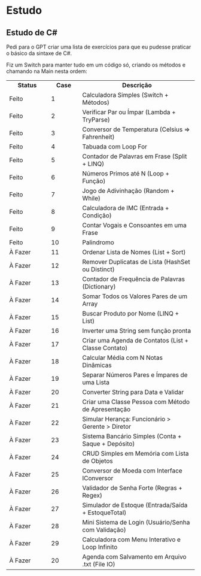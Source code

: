 # Estudo

## Estudo de C#

Pedi para o GPT criar uma lista de exercícios para que eu pudesse praticar o básico da sintaxe de C#.
<p>
Fiz um Switch para manter tudo em um código só, criando os métodos e chamando na Main nesta ordem:
<p>
<table>
    <tbody>
        <tr align="center">
            <td width="150px"><b>Status</b></td>
            <td width="100px"><b>Case</b></td>
            <td width="500px"><b>Descrição</b></td>
        </tr>
        <tr>
            <td>Feito</td>
            <td>1</td>
            <td>Calculadora Simples (Switch + Métodos)</td>
        </tr>
        <tr>
            <td>Feito</td>
            <td>2</td>
            <td>Verificar Par ou Ímpar (Lambda + TryParse)</td>
        </tr>
        <tr>
            <td>Feito</td>
            <td>3</td>
            <td>Conversor de Temperatura (Celsius => Fahrenheit)</td>
        </tr>
        <tr>
            <td>Feito</td>
            <td>4</td>
            <td>Tabuada com Loop For</td>
        </tr>
        <tr>
            <td>Feito</td>
            <td>5</td>
            <td>Contador de Palavras em Frase (Split + LINQ)</td>
        </tr>
        <tr>
            <td>Feito</td>
            <td>6</td>
            <td>Números Primos até N (Loop + Função)</td>
        </tr>
        <tr>
            <td>Feito</td>
            <td>7</td>
            <td>Jogo de Adivinhação (Random + While)</td>
        </tr>
        <tr>
            <td>Feito</td>
            <td>8</td>
            <td>Calculadora de IMC (Entrada + Condição)</td>
        </tr>
        <tr>
            <td>Feito</td>
            <td>9</td>
            <td>Contar Vogais e Consoantes em uma Frase</td>
        </tr>
        <tr>
            <td>Feito</td>
            <td>10</td>
            <td>Palindromo</td>
        </tr>
        <tr>
            <td>À Fazer</td>
            <td>11</td>
            <td>Ordenar Lista de Nomes (List + Sort)</td>
        </tr>
        <tr>
            <td>À Fazer</td>
            <td>12</td>
            <td>Remover Duplicatas de Lista (HashSet ou Distinct)</td>
        </tr>
        <tr>
            <td>À Fazer</td>
            <td>13</td>
            <td>Contador de Frequência de Palavras (Dictionary)</td>
        </tr>
        <tr>
            <td>À Fazer</td>
            <td>14</td>
            <td>Somar Todos os Valores Pares de um Array</td>
        </tr>
        <tr>
            <td>À Fazer</td>
            <td>15</td>
            <td>Buscar Produto por Nome (LINQ + List)</td>
        </tr>
        <tr>
            <td>À Fazer</td>
            <td>16</td>
            <td>Inverter uma String sem função pronta</td>
        </tr>
        <tr>
            <td>À Fazer</td>
            <td>17</td>
            <td>Criar uma Agenda de Contatos (List + Classe Contato)</td>
        </tr>
        <tr>
            <td>À Fazer</td>
            <td>18</td>
            <td>Calcular Média com N Notas Dinâmicas</td>
        </tr>
        <tr>
            <td>À Fazer</td>
            <td>19</td>
            <td>Separar Números Pares e Ímpares de uma Lista</td>
        </tr>
        <tr>
            <td>À Fazer</td>
            <td>20</td>
            <td>Converter String para Data e Validar</td>
        </tr>
        <tr>
            <td>À Fazer</td>
            <td>21</td>
            <td>Criar uma Classe Pessoa com Método de Apresentação</td>
        </tr>
        <tr>
            <td>À Fazer</td>
            <td>22</td>
            <td>Simular Herança: Funcionário > Gerente > Diretor</td>
        </tr>
        <tr>
            <td>À Fazer</td>
            <td>23</td>
            <td>Sistema Bancário Simples (Conta + Saque + Depósito)</td>
        </tr>
        <tr>
            <td>À Fazer</td>
            <td>24</td>
            <td>CRUD Simples em Memória com Lista de Objetos</td>
        </tr>
        <tr>
            <td>À Fazer</td>
            <td>25</td>
            <td>Conversor de Moeda com Interface IConversor</td>
        </tr>
        <tr>
            <td>À Fazer</td>
            <td>26</td>
            <td>Validador de Senha Forte (Regras + Regex)</td>
        </tr>
        <tr>
            <td>À Fazer</td>
            <td>27</td>
            <td>Simulador de Estoque (Entrada/Saída + EstoqueTotal)</td>
        </tr>
        <tr>
            <td>À Fazer</td>
            <td>28</td>
            <td>Mini Sistema de Login (Usuário/Senha com Validação)</td>
        </tr>
        <tr>
            <td>À Fazer</td>
            <td>29</td>
            <td>Calculadora com Menu Interativo e Loop Infinito</td>
        </tr>
        <tr>
            <td>À Fazer</td>
            <td>20</td>
            <td>Agenda com Salvamento em Arquivo .txt (File IO)</td>
        </tr>
    </tbody>
</table>
    
